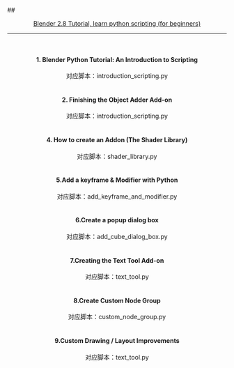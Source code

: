 ##<center>[Blender 2.8 Tutorial, learn python scripting (for beginners)](https://www.youtube.com/playlist?list=PLFtLHTf5bnym_wk4DcYIMq1DkjqB7kDb-)

---

&nbsp;  

#### 1. Blender Python Tutorial: An Introduction to Scripting   
对应脚本：introduction_scripting.py  
   &nbsp;  
   
#### 2. Finishing the Object Adder Add-on    
对应脚本：introduction_scripting.py  
   &nbsp;

#### 4. How to create an Addon (The Shader Library)   
对应脚本：shader_library.py  
   &nbsp;  
   
#### 5.Add a keyframe & Modifier with Python   
对应脚本：add_keyframe_and_modifier.py  
   &nbsp;  

#### 6.Create a popup dialog box 
对应脚本：add_cube_dialog_box.py  
   &nbsp;  

#### 7.Creating the Text Tool Add-on  
对应脚本：text_tool.py  
   &nbsp;  

#### 8.Create Custom Node Group 
对应脚本：custom_node_group.py  
   &nbsp;  

#### 9.Custom Drawing / Layout Improvements 
对应脚本：text_tool.py  
   &nbsp;  
